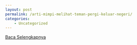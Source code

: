 ```yaml
---
layout: post
permalink: /arti-mimpi-melihat-teman-pergi-keluar-negeri/
categories:
    - Uncategorized
---
```


[Baca Selengkapnya](/10)